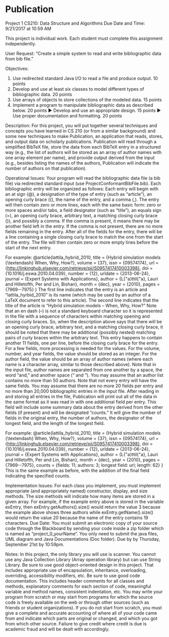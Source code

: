 # Publication
Project 1
CS210: Data Structure and Algorithms
Due Date and Time: 9/21/2017 at 10:59 AM

This project is individual work. Each student must complete this assignment independently.

User Request:
“Create a simple system to read and write bibliographic data from bib file.”

Objectives:

1.	Use redirected standard Java I/O to read a file and produce output.	10 points
2.	Develop and use at least six classes to model different types of bibliographic data.	20 points
3.	Use arrays of objects to store collections of the modeled data.	15 points
4.	Implement a program to manipulate bibliographic data as described below.	20 points
►	Develop and use an appropriate design.	15 points
►	Use proper documentation and formatting.	20 points

Description:
For this project, you will put together several techniques and concepts you have learned in CS 210 (or from a similar background) and some new techniques to make Publication, an application that reads, stores, and output data on scholarly publications. Publication will read through a simplified BibTeX file, store the data from each BibTeX entry in a structured way (e.g., the list of authors will be stored as an array of author names with one array element per name), and provide output derived from the input (e.g., besides listing the names of the authors, Publication will indicate the number of authors on that publication).

Operational Issues:
Your program will read the bibliographic data file (a bib file) via redirected standard input (use ProjectConformantBibFile.bib). Each bibliographic entry will be organized as follows:
Each entry will begin with an at sign (@), a designation of the type of entry (such as “article”), an opening curly brace ({), the name of the entry, and a comma (,).
The entry will then contain zero or more lines, each with the same basic form: zero or more spaces and/or tabs, a field designator (such as “title”), an equals sign (=), an opening curly brace, arbitrary text, a matching closing curly brace (}), and possibly a comma. If the comma is present, it means there may be another field left in the entry. If the comma is not present, there are no more fields remaining in the entry.
After all of the fields for the entry, there will be a line containing a single closing curly brace to match the one from the start of the entry.
The file will then contain zero or more empty lines before the start of the next entry.
 
For example:
@article{lattila_hybrid_2010,
title = {Hybrid simulation models {\textendash} When, Why, How?}, volume = {37},
issn = {09574174},
url = {http://linkinghub.elsevier.com/retrieve/pii/S0957417410003398}, doi = {10.1016/j.eswa.2010.04.039},
number = {12},
urldate = {2013-06-24},
journal = {Expert Systems with Applications},
author = {L{\"a}ttil{\"a}, Lauri and Hilletofth, Per and Lin, Bishan}, month = {dec},
year = {2010},
pages = {7969--7975}
}
The first line indicates that the entry is an article and “lattila_hyrbid_2010” is its name (which may be used by an author of a LaTeX document to refer to this article).
The second line indicates that the title of the article is “Hybrid simulation models – When, Why, How?” Note that an en dash (–) is not a standard keyboard character so it is represented in the file with a sequence of characters within matching opening and closing curly braces.  So, when the description above says that there will be an opening curly brace, arbitrary text, and a matching closing curly brace, it should be noted that there may be additional (possibly nested) matching pairs of curly braces within the arbitrary text.
This entry happens to contain another 11 fields, one per line, before the closing curly brace for the entry.
For a few fields, more processing is needed for the values. For the volume, number, and year fields, the value should be stored as an integer. For the author field, the value should be an array of author names (where each name is a character array, similar to those described above). Note that in the input file, author names are separated from one another by a space, the word “and,” and another space (“ and ”). You may assume that an author list contains no more than 50 authors.
Note that not every entry will have the same fields. You may assume that there are no more 20 fields per entry and no more than 20,000 bibliographic entries in the input file.
After reading in and storing all entries in the file, Publication will print out all of the data in the same format as it was read in with one additional field per entry. This field will include some summary data about the entry derived from the other fields (if present) and will be designated “counts.” It will give the number of fields in the original entry, the number of authors, the designator of the longest field, and the length of the longest field.
 
For example:
@article{lattila_hybrid_2010,
title = {Hybrid simulation models {\textendash} When, Why, How?}, volume = {37},
issn = {09574174},
url = {http://linkinghub.elsevier.com/retrieve/pii/S0957417410003398}, doi = {10.1016/j.eswa.2010.04.039},
number = {12},
urldate = {2013-06-24},
journal = {Expert Systems with Applications},
author = {L{\"a}ttil{\"a}, Lauri and Hilletofth, Per and Lin, Bishan}, month = {dec},
year = {2010},
pages = {7969--7975},
counts = {fields: 11; authors: 3; longest field: url; length: 62}
}
This is the same example as before, with the addition of the final field indicating the specified counts.

Implementation Issues:
For each class you implement, you must implement appropriate (and appropriately named) constructor, display, and size methods. The size methods will indicate how many items are stored in a given array. For example, if the example entry above is stored in the variable exEntry, then exEntry.getAuthors().size() would return the value 3 because the example above shows three authors while exEntry.getName().size() would return the value 20 because the name of the entry contains 19 characters.
Due Date:
You must submit an electronic copy of your source code through the Blackboard by sending your code inside a zip folder which is named as “project_0_yourName”. You only need to submit the java files, UML diagram and Java Documentations (Doc folder). Due by by Thursday, September 21st by 10:59pm.

Notes:
In this project, the only library you will use is scanner. You cannot use any Java Collection Library (Array operation library) but can use String Library. 
Be sure to use good object-oriented design in this project. That includes appropriate use of encapsulation, inheritance, overloading, overriding, accessibility modifiers, etc.
Be sure to use good code documentation. This includes header comments for all classes and methods, explanatory comments for each section of code, meaningful variable and method names, consistent indentation, etc.
You may write your program from scratch or may start from programs for which the source code is freely available on the web or through other sources (such as friends or student organizations). If you do not start from scratch, you must give a complete and accurate accounting of where all of your code came from and indicate which parts are original or changed, and which you got from which other source.
Failure to give credit where credit is due is academic fraud and will be dealt with accordingly.
